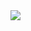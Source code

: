 <img align="center" src="https://camo.githubusercontent.com/a83e7c38e329b8d452fc9087cf1b6eefe000b148a407ed3bc0767d637b300cf5/68747470733a2f2f6769746875622d726561646d652d73746174732e76657263656c2e6170702f6170692f746f702d6c616e67732f3f757365726e616d653d546f7869635374756666266c61796f75743d636f6d7061637426636f756e745f707269766174653d74727565267468656d653d6d69646e696768742d707572706c65" data-canonical-src="https://github-readme-stats.vercel.app/api/top-langs/?username=ToxicStuff&amp;layout=compact&amp;count_private=true&amp;theme=midnight-purple" style="max-width: 100%;">
